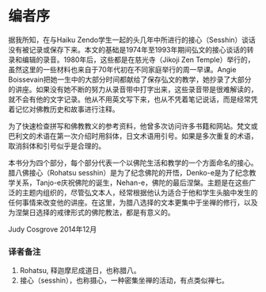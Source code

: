# 编者序
据我所知，在与Haiku Zendo学生一起的头几年中所进行的接心（Sesshin）谈话没有被记录或保存下来。本文的基础是1974年至1993年期间弘文的接心谈话的转录和编辑的录音。1980年后，这些都是在慈光寺（Jikoji Zen Temple）举行的，虽然这里的一些材料也来自于70年代初在不同家庭举行的周一早课。Angie Boissevain把她一生中的大部分时间都献给了保存弘文的教学，她抄录了大部分的讲座。如果没有她不断的努力从录音带中打字出来，这些录音带是很难解读的，就不会有他的文字记录。他从不用英文写下来，也从不凭着笔记说话，而是经常凭着记忆对佛教历史和故事进行注释。

为了快速检查拼写和佛教教义的参考资料，他曾多次访问许多书籍和网站。梵文或巴利文的术语在第一次介绍时用斜体，日文术语用引号。如果是多次重复的术语，取消斜体和引号似乎是合理的。

本书分为四个部分，每个部分代表一个以佛陀生活和教学的一个方面命名的接心。腊八佛接心（Rohatsu sesshin）是为了纪念佛陀的开悟，Denko-e是为了纪念教学关系，Tanjo-e庆祝佛陀的诞生，Nehan-e，佛陀的最后涅槃。主题是在这些广泛的主题内组织的，尽管弘文本人，经常根据他认为适合于他和学生头脑中发生的任何事情来改变他的讲座。在这里，为腊八选择的文本更集中于坐禅的修行，以及为涅槃日选择的戒律形式的佛陀教法，都是有意义的。

Judy Cosgrove 2014年12月

### 译者备注

1. Rohatsu, 释迦摩尼成道日，也称腊八。
2.  接心（sesshin），也称摄心，一种密集坐禅的活动，有点类似禅七。
